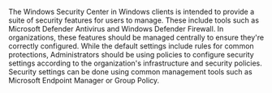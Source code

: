 The Windows Security Center in Windows clients is intended to provide a suite of security features for users to manage. These include tools such as Microsoft Defender Antivirus and Windows Defender Firewall. In organizations, these features should be managed centrally to ensure they're correctly configured. While the default settings include rules for common protections, Administrators should be using policies to configure security settings according to the organization's infrastructure and security policies. Security settings can be done using common management tools such as Microsoft Endpoint Manager or Group Policy.
